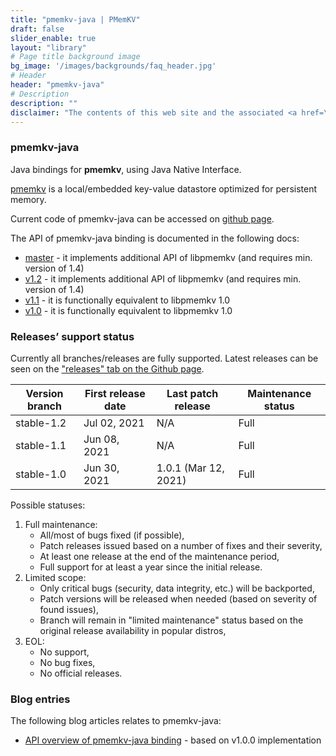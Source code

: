 ```yaml
---
title: "pmemkv-java | PMemKV"
draft: false
slider_enable: true
layout: "library"
# Page title background image
bg_image: '/images/backgrounds/faq_header.jpg'
# Header
header: "pmemkv-java"
# Description
description: ""
disclaimer: "The contents of this web site and the associated <a href=\"https://github.com/pmem\">GitHub repositories</a> are BSD-licensed open source."
---
```

### pmemkv-java

Java bindings for **pmemkv**, using Java Native Interface.

<a href="/pmemkv">pmemkv</a> is a local/embedded key-value datastore optimized for persistent memory.

Current code of pmemkv-java can be accessed on <a href="https://github.com/pmem/pmemkv-java">github page</a>.

The API of pmemkv-java binding is documented in the following docs:

* [master](master/html/index.html) - it implements additional API of libpmemkv (and requires min. version of 1.4)
* [v1.2](v1.2/html/index.html) - it implements additional API of libpmemkv (and requires min. version of 1.4)
* [v1.1](v1.1/html/index.html) - it is functionally equivalent to libpmemkv 1.0
* [v1.0](v1.0/html/index.html) - it is functionally equivalent to libpmemkv 1.0

### Releases’ support status

Currently all branches/releases are fully supported. Latest releases can be seen on the <a href="https://github.com/pmem/pmemkv-java/releases">"releases" tab on the Github page</a>.

| Version branch | First release date | Last patch release | Maintenance status |
| -------------- | ------------------ | ------------------ | ------------------ |
| stable-1.2 | Jul 02, 2021 | N/A | Full |
| stable-1.1 | Jun 08, 2021 | N/A | Full |
| stable-1.0 | Jun 30, 2021 | 1.0.1 (Mar 12, 2021) | Full |

Possible statuses:
1. Full maintenance:
	* All/most of bugs fixed (if possible),
	* Patch releases issued based on a number of fixes and their severity,
	* At least one release at the end of the maintenance period,
	* Full support for at least a year since the initial release.
2. Limited scope:
	* Only critical bugs (security, data integrity, etc.) will be backported,
	* Patch versions will be released when needed (based on severity of found issues),
	* Branch will remain in "limited maintenance" status based on the original release availability in popular distros,
3. EOL:
	* No support,
	* No bug fixes,
	* No official releases.

### Blog entries

The following blog articles relates to pmemkv-java:

* [API overview of pmemkv-java binding](/2020/10/30/pmemkv-java-binding.html) - based on v1.0.0 implementation

